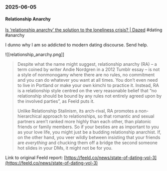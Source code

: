 ### 2025-06-05
#### Relationship Anarchy
[Is ‘relationship anarchy’ the solution to the loneliness crisis? \| Dazed](https://www.dazeddigital.com/life-culture/article/66963/1/relationship-anarchy-the-solution-to-the-loneliness-crisis-feeld) #dating #anarchy

I dunno why I am so addicted to modern dating discourse. Send help.

![[relationship_anarchy.png]]

> Despite what the name might suggest, relationship anarchy (RA) – a term coined by writer Andie Nordgren in a 2012 Tumblr essay – is not a style of nonmonogamy where there are no rules, no commitment and you can do whatever you want at all times. You don’t even need to live in Portland or make your own kimchi to practice it. Instead, RA is a relationship style centred on the very reasonable belief that “no relationship should be bound by any rules not entirely agreed upon by the involved parties”, as Feeld puts it.
> 
> Unlike Relationship Stalinism, its arch-rival, RA promotes a non-hierarchical approach to relationships, so that romantic and sexual partners aren’t ranked more highly than each other, than platonic friends or family members. So if your besties are as important to you as your love life, you might just be a budding relationship anarchist. If, on the other hand, you veer wildly between insisting that your friends are _everything_ and chucking them off a bridge the second someone hot slides in your DMs, it might not be for you.

Link to original Feeld report: [https://feeld.co/news/state-of-dating-vol-3](https://feeld.co/news/state-of-dating-vol-3)